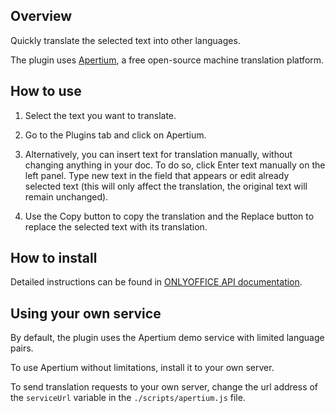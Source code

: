 ## Overview

Quickly translate the selected text into other languages.

The plugin uses [Apertium](https://www.apertium.org/), a free open-source machine translation platform.

## How to use

1. Select the text you want to translate.

2. Go to the Plugins tab and click on Apertium.

3. Alternatively, you can insert text for translation manually, without changing anything in your doc. To do so, click Enter text manually on the left panel. Type new text in the field that appears or edit already selected text (this will only affect the translation, the original text will remain unchanged).

4. Use the Copy button to copy the translation and the Replace button to replace the selected text with its translation.

## How to install

Detailed instructions can be found in [ONLYOFFICE API documentation](https://api.onlyoffice.com/plugin/installation).

## Using your own service

By default, the plugin uses the Apertium demo service with limited language pairs.

To use Apertium without limitations, install it to your own server.

To send translation requests to your own server, change the url address of the `serviceUrl` variable in the `./scripts/apertium.js` file.
